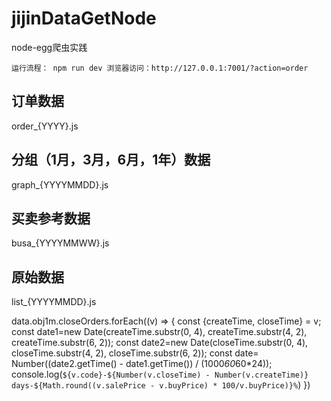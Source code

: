 # jijinDataGetNode
node-egg爬虫实践

`
运行流程：
npm run dev
浏览器访问：http://127.0.0.1:7001/?action=order
`

## 订单数据
order_{YYYY}.js
## 分组（1月，3月，6月，1年）数据
graph_{YYYYMMDD}.js

## 买卖参考数据
busa_{YYYYMMWW}.js

## 原始数据
list_{YYYYMMDD}.js

data.obj1m.closeOrders.forEach((v) => {
    const {createTime, closeTime} = v;
    const date1=new Date(createTime.substr(0, 4), createTime.substr(4, 2), createTime.substr(6, 2));
    const date2=new Date(closeTime.substr(0, 4), closeTime.substr(4, 2), closeTime.substr(6, 2));
    const date= Number((date2.getTime() - date1.getTime()) / (1000*60*60*24));
    console.log(`${v.code}-${Number(v.closeTime) - Number(v.createTime)} days-${Math.round((v.salePrice - v.buyPrice) * 100/v.buyPrice)}%`)
})